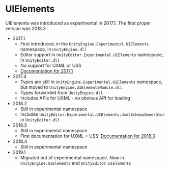 # UIElements

UIElements was introduced as experimental in 2017.1. The first proper version was 2018.3

* 2017.1
  * First introduced, in the `UnityEngine.Experimental.UIElements` namespace, in `UnityEngine.dll`
  * Editor support in `UnityEditor.Experimental.UIElements` namespace, in `UnityEditor.dll`
  * No support for UXML or USS
  * [Documentation for 2017.1](https://docs.unity3d.com/2017.1/Documentation/Manual/UIElements.html)
* 2017.4
  * Types are still in `UnityEngine.Experimental.UIElements` namespace, but moved to `UnityEngine.UIElementsModule.dll`
  * Types forwarded from `UnityEngine.dll`
  * Includes APIs for UXML - no obvious API for loading
* 2018.2
  * Still in experimental namespace
  * Includes `UnityEditor.Experimental.UIElements.UxmlSchemaGenerator` in `UnityEditor.dll`
* 2018.3
  * Still in experimental namespace
  * First documentation for UXML + USS: [Documentation for 2018.3](https://docs.unity3d.com/2018.3/Documentation/Manual/UIElements.html)
* 2018.4
  * Still in experimental namespace
* 2019.1
  * Migrated out of experimental namespace. Now in `UnityEngine.UIElements` and `UnityEditor.UIElements`
